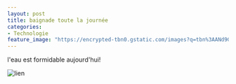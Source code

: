 ```yaml
---
layout: post
title: baignade toute la journée
categories:
- Technologie
feature_image: "https://encrypted-tbn0.gstatic.com/images?q=tbn%3AANd9GcSOHErRD-4UEE73yLxxe332V2qP3hLnyeOKUakNrFNubXIe8E1B"
---
```



l'eau est formidable aujourd'hui!

![lien](https://encrypted-tbn0.gstatic.com/images?q=tbn%3AANd9GcSOHErRD-4UEE73yLxxe332V2qP3hLnyeOKUakNrFNubXIe8E1B)